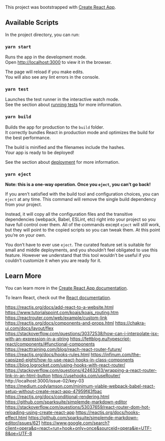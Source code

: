 This project was bootstrapped with
[Create React App](https://github.com/facebook/create-react-app).

## Available Scripts

In the project directory, you can run:

### `yarn start`

Runs the app in the development mode.<br /> Open
[http://localhost:3000](http://localhost:3000) to view it in the browser.

The page will reload if you make edits.<br /> You will also see any lint errors
in the console.

### `yarn test`

Launches the test runner in the interactive watch mode.<br /> See the section
about
[running tests](https://facebook.github.io/create-react-app/docs/running-tests)
for more information.

### `yarn build`

Builds the app for production to the `build` folder.<br /> It correctly bundles
React in production mode and optimizes the build for the best performance.

The build is minified and the filenames include the hashes.<br /> Your app is
ready to be deployed!

See the section about
[deployment](https://facebook.github.io/create-react-app/docs/deployment) for
more information.

### `yarn eject`

**Note: this is a one-way operation. Once you `eject`, you can’t go back!**

If you aren’t satisfied with the build tool and configuration choices, you can
`eject` at any time. This command will remove the single build dependency from
your project.

Instead, it will copy all the configuration files and the transitive
dependencies (webpack, Babel, ESLint, etc) right into your project so you have
full control over them. All of the commands except `eject` will still work, but
they will point to the copied scripts so you can tweak them. At this point
you’re on your own.

You don’t have to ever use `eject`. The curated feature set is suitable for
small and middle deployments, and you shouldn’t feel obligated to use this
feature. However we understand that this tool wouldn’t be useful if you couldn’t
customize it when you are ready for it.

## Learn More

You can learn more in the
[Create React App documentation](https://facebook.github.io/create-react-app/docs/getting-started).

To learn React, check out the [React documentation](https://reactjs.org/).


https://reactjs.org/docs/add-react-to-a-website.html
https://www.tutorialspoint.com/koajs/koajs_routing.htm
https://reactrouter.com/web/example/custom-link
https://reactjs.org/docs/components-and-props.html
https://chakra-ui.com/docs/layout/flex
https://stackoverflow.com/questions/30372538/how-can-i-interpolate-jsx-with-an-expression-in-a-string
https://fettblog.eu/typescript-react/components/#functional-components
https://reacttraining.com/blog/reach-react-router-future/
https://reactjs.org/docs/hooks-rules.html
https://infinum.com/the-capsized-eight/how-to-use-react-hooks-in-class-components
https://blog.logrocket.com/using-hooks-with-react-router/
https://stackoverflow.com/questions/42463263/wrapping-a-react-router-link-in-an-html-button
https://usehooks.com/useRouter/
http://localhost:3000/issue-02/key-03
https://medium.codylamson.com/minimum-viable-webpack-babel-react-setup-without-create-react-app-47959f43fbac
https://reactjs.org/docs/conditional-rendering.html
https://github.com/sparksuite/simplemde-markdown-editor
https://stackoverflow.com/questions/53037659/react-router-dom-hot-reloading-using-create-react-app
https://reactjs.org/docs/hooks-effect.html
https://github.com/sparksuite/simplemde-markdown-editor/issues/621
https://www.google.com/search?client=opera&q=react+run+hook+only+once&sourceid=opera&ie=UTF-8&oe=UTF-8